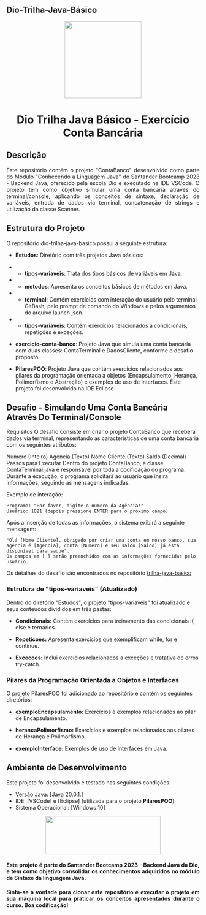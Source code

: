 ## Dio-Trilha-Java-Básico

<p align="center">
  <img width="200" height="200" src="https://lp.dio.me/wp-content/uploads/2023/05/BADGE_LUZ-4.png">
</p>

<h1 align="center"> Dio Trilha Java Básico - Exercício Conta Bancária</h1>


## Descrição 
<p align="justify">
Este repositório contém o projeto "ContaBanco" desenvolvido como parte do Módulo "Conhecendo a Linguagem Java" do Santander Bootcamp 2023 - Backend Java, oferecido pela escola Dio e executado na IDE VSCode. O projeto tem como objetivo simular uma conta bancária através do terminal/console, aplicando os conceitos de sintaxe, declaração de variáveis, entrada de dados via terminal, concatenação de strings e utilização da classe Scanner.</p>

## Estrutura do Projeto
O repositório dio-trilha-java-basico possui a seguinte estrutura:

* **Estudos**: Diretório com três projetos Java básicos:

* * **tipos-variaveis**: Trata dos tipos básicos de variáveis em Java.
* * **metodos**: Apresenta os conceitos básicos de métodos em Java.
* * **terminal**: Contém exercícios com interação do usuário pelo terminal GitBash, pelo prompt de comando do Windows e pelos argumentos do arquivo launch.json.
* * **tipos-variaveis**: Contém exercícios relacionados a condicionais, repetições e exceções.
* **exercicio-conta-banco**: Projeto Java que simula uma conta bancária com duas classes: ContaTerminal e DadosCliente, conforme o desafio proposto.
* **PilaresPOO**: Projeto Java que contém exercícios relacionados aos pilares da programação orientada a objetos (Encapsulamento, Herança, Polimorfismo e Abstração) e exemplos de uso de Interfaces. Este projeto foi desenvolvido na IDE Eclipse.


## Desafio - Simulando Uma Conta Bancária Através Do Terminal/Console
Requisitos
O desafio consiste em criar o projeto ContaBanco que receberá dados via terminal, representando as características de uma conta bancária com os seguintes atributos:

Numero (Inteiro)
Agencia (Texto)
Nome Cliente (Texto)
Saldo (Decimal)
Passos para Executar
Dentro do projeto ContaBanco, a classe ContaTerminal.java é responsável por toda a codificação do programa. Durante a execução, o programa solicitará ao usuário que insira informações, seguindo as mensagens indicadas.

Exemplo de interação:
```
Programa: "Por favor, digite o número da Agência!"
Usuário: 1021 (depois pressione ENTER para o próximo campo)
```
Após a inserção de todas as informações, o sistema exibirá a seguinte mensagem:

```
"Olá [Nome Cliente], obrigado por criar uma conta em nosso banco, sua agência é [Agencia], conta [Numero] e seu saldo [Saldo] já está disponível para saque".
Os campos em [ ] serão preenchidos com as informações fornecidas pelo usuário.
```

Os detalhes do desafio são encontrados no repositório [trilha-java-basico](https://github.com/digitalinnovationone/trilha-java-basico/tree/main/desafios/sintaxe)

### Estrutura de "tipos-variaveis" (Atualizado)
Dentro do diretório "Estudos", o projeto "tipos-variaveis" foi atualizado e seus conteúdos divididos em três pastas:

* **Condicionais:** Contém exercícios para treinamento das condicionais if, else e ternários.

* **Repeticoes:** Apresenta exercícios que exemplificam while, for e continue.

* **Excecoes:** Inclui exercícios relacionados a exceções e tratativa de erros try-catch.

### Pilares da Programação Orientada a Objetos e Interfaces
O projeto PilaresPOO foi adicionado ao repositório e contém os seguintes diretórios:

* **exemploEncapsulamento:** Exercícios e exemplos relacionados ao pilar de Encapsulamento.

* **herancaPolimorfismo:** Exercícios e exemplos relacionados aos pilares de Herança e Polimorfismo.

* **exemploInterface:** Exemplos de uso de Interfaces em Java.

## Ambiente de Desenvolvimento
Este projeto foi desenvolvido e testado nas seguintes condições:

* Versão Java: [Java 20.0.1.]
* IDE: [VSCode] e [Eclipse] (utilizada para o projeto **PilaresPOO**)
* Sistema Operacional: [Windows 10] 

<p align="center">
  <img width="300" height="100" src="https://static.wixstatic.com/media/7a378f_5140deabd7d040378d740069cb692b87~mv2.png/v1/crop/x_0,y_10,w_1334,h_493/fill/w_568,h_208,al_c,q_85,usm_0.66_1.00_0.01,enc_auto/logo%20DIO.png">
</p>

<h4 align="justify">
Este projeto é parte do Santander Bootcamp 2023 - Backend Java da Dio, e tem como objetivo consolidar os conhecimentos adquiridos no módulo de Sintaxe da linguagem Java.</h4>
<h4 align="justify">
Sinta-se à vontade para clonar este repositório e executar o projeto em sua máquina local para praticar os conceitos apresentados durante o curso. Boa codificação!</h4>
